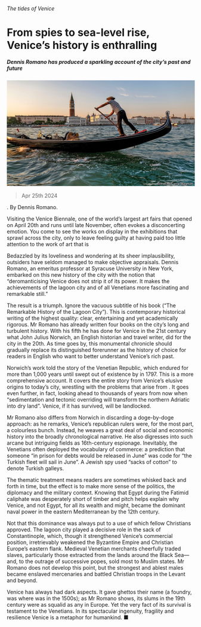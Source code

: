 ###### The tides of Venice

# From spies to sea-level rise, Venice’s history is enthralling 

##### Dennis Romano has produced a sparkling account of the city’s past and future 

![image](images/20240427_CUP505.jpg) 

> Apr 25th 2024 

. By Dennis Romano. 

Visiting the Venice Biennale, one of the world’s largest art fairs that opened on April 20th and runs until late November, often evokes a disconcerting emotion. You come to see the works on display in the exhibitions that sprawl across the city, only to leave feeling guilty at having paid too little attention to the work of art that is 

Bedazzled by its loveliness and wondering at its sheer implausibility, outsiders have seldom managed to make objective appraisals. Dennis Romano, an emeritus professor at Syracuse University in New York, embarked on this new history of the city with the notion that “deromanticising Venice does not strip it of its power. It makes the achievements of the lagoon city and of all Venetians more fascinating and remarkable still.” 

The result is a triumph. Ignore the vacuous subtitle of his book (“The Remarkable History of the Lagoon City”). This is contemporary historical writing of the highest quality: clear, entertaining and yet academically rigorous. Mr Romano has already written four books on the city’s long and turbulent history. With his fifth he has done for Venice in the 21st century what John Julius Norwich, an English historian and travel writer, did for the city in the 20th. As time goes by, this monumental chronicle should gradually replace its distinguished forerunner as the history of choice for readers in English who want to better understand Venice’s rich past.

Norwich’s work told the story of the Venetian Republic, which endured for more than 1,000 years until swept out of existence by  in 1797. This is a more comprehensive account. It covers the entire story from Venice’s elusive origins to today’s city, wrestling with the problems that arise from . It goes even further, in fact, looking ahead to thousands of years from now when “sedimentation and tectonic overriding will transform the northern Adriatic into dry land”. Venice, if it has survived, will be landlocked.

Mr Romano also differs from Norwich in discarding a doge-by-doge approach: as he remarks, Venice’s republican rulers were, for the most part, a colourless bunch. Instead, he weaves a great deal of social and economic history into the broadly chronological narrative. He also digresses into such arcane but intriguing fields as 16th-century espionage. Inevitably, the Venetians often deployed the vocabulary of commerce: a prediction that someone “in prison for debts would be released in June” was code for “the Turkish fleet will sail in June”. A Jewish spy used “sacks of cotton” to denote Turkish galleys.

The thematic treatment means readers are sometimes whisked back and forth in time, but the effect is to make more sense of the politics, the diplomacy and the military context. Knowing that Egypt during the Fatimid caliphate was desperately short of timber and pitch helps explain why Venice, and not Egypt, for all its wealth and might, became the dominant naval power in the eastern Mediterranean by the 12th century.

Not that this dominance was always put to a use of which fellow Christians approved. The lagoon city played a decisive role in the sack of Constantinople, which, though it strengthened Venice’s commercial position, irretrievably weakened the Byzantine Empire and Christian Europe’s eastern flank. Medieval Venetian merchants cheerfully traded slaves, particularly those extracted from the lands around the Black Sea—and, to the outrage of successive popes, sold most to Muslim states. Mr Romano does not develop this point, but the strongest and ablest males became enslaved mercenaries and battled Christian troops in the Levant and beyond.

Venice has always had dark aspects. It gave ghettos their name (a foundry, was where  was in the 1500s); as Mr Romano shows, its slums in the 19th century were as squalid as any in Europe. Yet the very fact of its survival is testament to the Venetians. In its spectacular ingenuity, fragility and resilience Venice is a metaphor for humankind. ■


